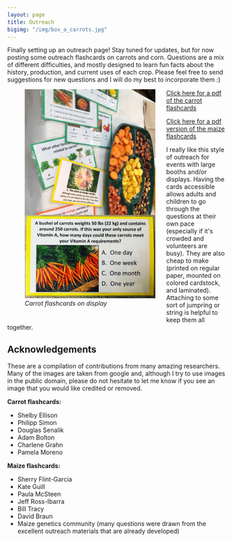 ```yaml
---
layout: page
title: Outreach
bigimg: "/img/box_o_carrots.jpg"
---
```


Finally setting up an outreach page! Stay tuned for updates, but for now posting some outreach flashcards on carrots and corn. Questions are a mix of different difficulties, and mostly designed to learn fun facts about the history, production, and current uses of each crop. Please feel free to send suggestions for new questions and I will do my best to incorporate them :) 

<figure>
<div style="float: left; padding-right: 25px; padding-bottom: 25px">
	<img src="/img/carrot_outreach.png" width="300" alt="carrot outreach">
	<figcaption><i>Carrot flashcards on display</i></figcaption>
</div>
</figure>

[Click here for a pdf of the carrot flashcards](docs/carrot_flashcards.pdf)  

[Click here for a pdf version of the maize flashcards](docs/maize_flashcards.pdf)

I really like this style of outreach for events with large booths and/or displays. Having the cards accessible allows adults and children to go through the questions at their own pace (especially if it's crowded and volunteers are busy). They are also cheap to make (printed on regular paper, mounted on colored cardstock, and laminated). Attaching to some sort of jumpring or string is helpful to keep them all together. 

## Acknowledgements
These are a compilation of contributions from many amazing researchers. Many of the images are taken from google and, although I try to use images in the public domain, please do not hesitate to let me know if you see an image that you would like credited or removed. 

**Carrot flashcards:**
* Shelby Ellison  
* Philipp Simon  
* Douglas Senalik  
* Adam Bolton  
* Charlene Grahn 
* Pamela Moreno  

**Maize flashcards:** 
* Sherry Flint-Garcia  
* Kate Guill  
* Paula McSteen  
* Jeff Ross-Ibarra  
* Bill Tracy  
* David Braun  
* Maize genetics community (many questions were drawn from the excellent outreach materials that are already developed) 


